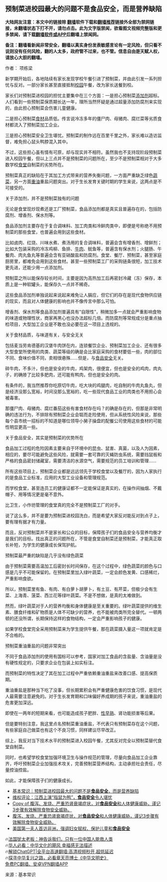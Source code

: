  <!-- 面包屑导航 --> <h2>预制菜进校园最大的问题不是食品安全，而是营养缺陷</h2> <p class="notice"><b>大陆网友注意：本文中的链接除 <a href="https://github.com/bannedbook/fanqiang" >翻墙</a>软件下载和<a href="https://github.com/killgcd/justmysocks/blob/master/README.md">翻墙推荐</a>链接外全部为禁网链接，未翻墙状态下打不开，请勿点击。此为文字版禁闻，欲看图文视频完整版和更多禁闻，请下载<a href="https://github.com/bannedbook/fanqiang">翻墙软件或APP</a>后翻墙上禁闻网。</p><p>备注：翻墙看新闻非常安全，翻墙以真实身份发表敏感言论有一定风险，但只看不说则没有任何风险，翻的人太多，政府管不过来，也不管。信息自由是天赋人权，请放心大胆的翻墙。</b></p>  <div class="entry"> <p>作者： 项栋梁</p> <p>新学期开始后，各地陆续有家长发现学校午餐引进了预制菜，并由此引发一系列担忧与反对。一部分家长甚至直接抵制<a href="https://www.bannedbook.org/bnews/tag/%e6%a0%a1%e5%9b%ad/" class="st_tag internal_tag" rel="tag" title="标签 校园 下的日志">校园</a>午餐，改为家长送餐到校。</p> <p>家长们对预制菜进校园的担忧主要集中在三个方面：一是担心预制菜<a href="https://www.bannedbook.org/bnews/tag/%e6%b7%bb%e5%8a%a0%e5%89%82/" class="st_tag internal_tag" rel="tag" title="标签 添加剂 下的日志">添加剂</a>超标。人们看到一些预制菜保质期长达一年，理所当然怀疑是通过超量添加防腐剂来实现的，由此担心预制菜会伤害儿童健康。</p> <p>二是担心预制菜<a href="https://www.bannedbook.org/bnews/tag/%E9%A3%9F%E6%9D%90/" class="st_tag internal_tag" rel="tag" title="标签 食材 下的日志">食材</a>品质低。传言说冷冻多年的僵尸肉、母猪肉、腐烂菜等劣质食材都流入了预制菜加工企业。</p> <p>三是担心预制菜安全卫生堪忧。预制菜的制作远在百里千里之外，家长难以造访监督，难免担心鼠头鸭脖混入其中。</p> <p>不过，这些担心虽有情有可原，却与现实并不相符。虽然我也不支持现阶段预制菜进入校园午餐，但以上三点并不是预制菜的问题所在，至少不是预制菜相对于大多数学校<a href="https://www.bannedbook.org/bnews/tag/%e9%a3%9f%e5%a0%82/" class="st_tag internal_tag" rel="tag" title="标签 食堂 下的日志">食堂</a>自制菜的劣势所在。</p> <p>预制菜真正的缺陷在于其加工方式带来的营养失衡问题，一方面严重缺乏绿色<a href="https://www.bannedbook.org/bnews/tag/%e8%94%ac%e8%8f%9c/" class="st_tag internal_tag" rel="tag" title="标签 蔬菜 下的日志">蔬菜</a>，另一方面<a href="https://www.bannedbook.org/bnews/tag/%E9%87%8D%E6%B2%B9/" class="st_tag internal_tag" rel="tag" title="标签 重油 下的日志">重油</a>重盐问题突出。对于生长发育关键时期的学生来说，这两点是不可接受的。</p> <p>关于添加剂，并不是预制菜独有的问题</p> <p>无论是食堂现炒现煮还是工厂预制菜，食品添加剂都是真实且普遍存在的，包括防腐剂、增香剂、保水剂等。</p> <p>食品添加剂主要存在于复合调味料、加工肉类和冷鲜肉类中，即便是号称绝不用预制菜的那些食堂，也普遍会用到这些食材。</p> <p>比如卤肉、红烧、川味水煮、煮汤用的复合调味料，普遍会含有增香剂、增鲜剂；比如大包装采购的冷冻鸡柳、鱼排、<a href="https://www.bannedbook.org/bnews/tag/%e7%89%9b%e8%82%89/" class="st_tag internal_tag" rel="tag" title="标签 牛肉 下的日志">牛肉</a>、鱿鱼等，普遍含有保水剂；火腿肠、午餐肉、肉丸鱼丸等普遍会含有亚硝酸盐和防腐剂。食堂、餐厅、预制菜，甚至家庭厨房里，都难免会用到这些食材。甚至一些预制菜工厂的采购链条很短，加工技术更先进，还能少用一点添加剂。</p> <p>预制菜之所以能保存较长时间，主要是因为高热加工后再密封冷藏（冻）保存，本质上是一种软罐头，能保存久一点并不稀奇。</p> <p>这些食品添加剂单独说起来说起来难免让人膈应，但它们的存在是现代食物供应链的现实，而且对人体健康的影响也并不像传言中那么可怕。</p> <p>增香剂、保水剂等食品添加剂普遍具有“自限性”，稍微加多一点就会严重影响食物的味道或物理性状，商家再黑心也没办法超标几倍。而防腐剂等常规成分是重点抽检项目，大型加工企业是不敢也没必要在这一项目上违规的。</p> <p>关于食材品质，与味道有关，与安全无关</p> <p>包括麦当劳肯德基的汉堡牛肉饼在内，连锁餐饮企业、预制菜加工企业、还有很多大型食堂所使用的肉类、蔬菜等级的确是会比家庭采购的食材要低一些，肉的部位不同、食味价值不同，卖相很悬殊……但是，与<a href="https://www.bannedbook.org/bnews/tag/%e9%a3%9f%e5%93%81%e5%ae%89%e5%85%a8/" class="st_tag internal_tag" rel="tag" title="标签 食品安全 下的日志">食品安全</a>无关。</p> <p>碎牛肉，不多汁，但也是安全的牛肉，鸡架肉，很便宜，但也是安全的鸡肉，肉丸子，的确掺了比较多肥肉，还可能有鸭肉，但也是安全的肉。</p> <p>有条件的，我当然推荐你吃原切牛肉，吃大块的鸡腿肉，吃自制的牛肉丸鱼丸，但是经济没那么宽裕，时间没那么宽裕的，吃一些现代食品工业的肉类也不用担心会被毒害。</p> <p>那僵尸肉、母猪肉、腐烂番茄这些有害食材存在吗？的确是存在的，但那是非常明确的违法行为，不排除有预制菜企业会铤而走险使用，但从系统性风险来说，那些每个县市统一招标的不知道是哪位领导小舅子操盘的配餐公司使用这些食材的可能性明显更高一些。</p> <p>关于食品安全，其实是预制菜的优势所在</p>  <p>食品加工过程的危险因素主要来自于环境中的昆虫、鼠害、真菌，以及人为因素，相应的，要尽可能避免这些风险，就需要一套可靠的灭蝇防虫系统，需要挡鼠板和严格的食品密封储藏室，需要清洁的水源空气，需要规范的员工培训和管理……</p> <p>所有这些项目上，预制菜企业都是远远领先于学校食堂以及餐厅的，因为人家执行的是食品工业标准，应用的大型工业设备和管理规范。</p> <p>而学校食堂，甚至连员工的健康证都不一定能保证是真实的，在操作间抽烟、不戴帽子、用等情况更是毫不意外。</p> <p>比卫生，小作坊管理的食堂真的完全不是预制菜工厂的对手。</p> <p>说了这么多，并不是要为预制菜进校园洗白，而是希望大家反对能反对到点子上，要有理有据才有力量。</p> <p>而且，反对预制菜并不是家长和公众的目标，保障孩子们的食品安全与营养均衡才是我们的目标。找出真正的问题所在，不管是食堂自制菜还是预制菜，才能真正取长补短，为学生的健康成长保驾护航。</p> <p>预制菜最严重的缺陷是几乎没有绿色蔬菜</p> <p>由于预制菜需要高温加工后密封长时间保存，在这个过程中，绿色蔬菜的颜色与口感是几乎不可能保留的。在预制菜里加入绿叶蔬菜，一定会颜色发黄、口感稀烂，严重影响食欲。</p> <p>所以，预制菜里有鱼、有肉、有白萝卜胡萝卜，有土豆、有芹菜，但极少会有生菜、上海青、菠菜、西兰花等绿叶蔬菜。不是不想做，是真的太难做到。</p> <p>然而，绿叶蔬菜对于人的营养均衡和身体健康是至关重要的。绿叶蔬菜提供的维生素、膳食纤维和矿物质是人体不可缺少的营养，也不能被肉类所完全替代。一顿两顿的还没所谓，长期保持这样的食物结构，一定会严重影响孩子的健康。</p>  <p>如果学校食堂完全采用预制菜来为学生提供午餐，那在蔬菜摄入量这一项就肯定是不合格的。</p> <p>预制菜重油重盐的问题非常突出</p> <p>不同于食品添加剂的使用有国标可以参考，国家对加工食品的含盐量、含油量是没有硬性规定的，只要求企业在包装上如实标注。</p> <p>而预制菜的特性决定了其在加工过程中严重依赖重油重盐来改善口感、提高保质期。</p> <p>重油重盐是那种当下吃了没事，但长期累积会有严重健康危害的饮食习惯，是现代人最需要注意避免的。对于生长发育期和口味偏好养成期的孩子来说，重油重盐的危害更加深远。</p> <p>即使在一两年的短期来看，也可能造成孩子肥胖、<a href="https://www.bannedbook.org/bnews/tag/%e6%80%a7%e6%97%a9%e7%86%9f/" class="st_tag internal_tag" rel="tag" title="标签 性早熟 下的日志">性早熟</a>、肾功能损害等后果。</p> <p>但是要特别注意，我这里点名预制菜重油重盐，不代表只有预制菜存在这个问题，有些家庭自己做菜也有这个不良习惯，同样建议尽早改正。</p> <p>综上，我反对当下技术水平的预制菜进入校园午餐，尤其反对完全以预制菜替代食堂自制菜。</p> <p>同时，也希望学校食堂加强环境卫生与操作规范的管理，尽量向食品加工企业靠齐，呼吁预制菜企业加强技术攻关，完善预制菜营养结构，主动承担社会责任，尽量控油控盐。</p> <p>如此，才能保障孩子们的健康成长。</p>  <!--<div id="taboola-mid-1"></div>--><ul class='op-related-articles' title='相关阅读'> <li><a href='https://www.bannedbook.org/bnews/baitai/20230920/1936177.html' target='_blank'>基本常识｜预制菜进校园最大的问题不是<b>食品安全</b>，而是营养缺陷</a></li> <li><a href='https://www.bannedbook.org/bnews/weiquan/20230621/1899182.html' target='_blank'>维权评论&#65306;江西上演&#8220;指鼠为鸭&#8221;&#65292;<b>食品安全</b>令人堪忧</a></li> <li><a href='https://www.bannedbook.org/bnews/sohnews/20230324/1863930.html' target='_blank'>Copy of 腹泻、发烧、严重恐肾衰竭症状，对<b>食品安全</b>和人体健康威胁，谨记3步骤有效解除食物安全威胁。</a></li> <li><a href='https://www.bannedbook.org/bnews/sohnews/20230324/1863895.html' target='_blank'>腹泻、发烧、严重恐肾衰竭症状，对<b>食品安全</b>和人体健康威胁，谨记3步骤有效解除食物安全威胁。</a></li> <li><a href='https://www.bannedbook.org/bnews/worldnews/20230223/1852245.html' target='_blank'>美国第一夫人首访非洲，强调妇女赋权、保护儿童和<b>食品安全</b></a></li> </ul> <p class="texttj"> 🔥<a href="https://www.bannedbook.org/bnews/ssgc/20230219/1850782.html" target="_blank">法国犹太老板：神告诉我们，只有一位中国人能救人类</a><br/> 🔥<a href="https://www.bannedbook.org/bnews/comments/20220220/1694796.html" target="_blank">华人必看：中华文化的飓风 幸福感无法描述</a><br/> 🔥<a href="https://github.com/bannedbook/fanqiang/wiki/V2ray%E6%9C%BA%E5%9C%BA" target="_blank">解锁ChatGPT|全平台高速翻墙:高清视频秒开,超低延迟</a><br/> 🔥<a href="https://www.bannedbook.org/bnews/comments/20220808/1768773.html" target="_blank">探寻中华复兴之路，必看章天亮博士《中华文明史》</a><br/> <a href="https://github.com/bannedbook/fanqiang/wiki/%E7%A6%81%E9%97%BB%E7%BD%91%E5%AE%89%E5%8D%93%E7%BF%BB%E5%A2%99%E6%96%B0%E9%97%BBAPP" target="_blank">免费PC翻墙、安卓VPN翻墙APP</a><br/> </p><p class="src-info">来源：基本常识 </p><a name='sharetosocial'></a> <div style="margin-bottom:5px;padding-bottom:5px;clear:both"> <div id="archive-pix-1" class="banner-ads"> <!-- AuctionX Display platform tag START --> <div id="27602x728x90x621x_ADSLOT1" clicktrack="%%CLICK_URL_ESC%%"></div>  <!-- AuctionX Display platform tag END --> </div> <div id="archive-pix-2" class="banner-ads"> <!-- AuctionX Display platform tag START --> <div id="27556x300x250x621x_ADSLOT1" clicktrack="%%CLICK_URL_ESC%%" style="margin:0 auto;text-align:center"></div>  <!-- AuctionX Display platform tag END --> </div> </div>  <div id="archive-pix-1" class="banner-ads"> <!-- AuctionX Display platform tag START --> <div id="27603x728x90x621x_ADSLOT1" clicktrack="%%CLICK_URL_ESC%%"></div>  <!-- AuctionX Display platform tag END --> </div> </div><!--END ENTRY--> 